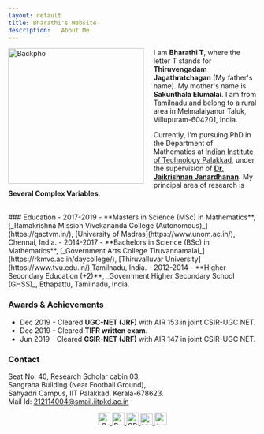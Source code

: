 ```yaml
---
layout: default
title: Bharathi's Website
description:   About Me 
---
```

<img src="Backpho.png" alt="Backpho" style="float: left; margin-right: 20px; width: 275px;"/> 
I am <b>Bharathi T</b>, where the letter T stands for <b>Thiruvengadam Jagathratchagan</b> (My father's name). My mother's name is <b>Sakunthala Elumalai</b>. I am from Tamilnadu and belong to a rural area in Melmalaiyanur Taluk, Villupuram-604201, India. 

Currently, I'm pursuing PhD in the Department of Mathematics at [Indian Institute of Technology Palakkad](https://iitpkd.ac.in/), under the supervision of [**Dr. Jaikrishnan Janardhanan**](https://jaikrishnanj.github.io/). My principal area of research is **Several Complex Variables**.

<br/> 
### Education 
- 2017-2019 - **Masters in Science (MSc) in Mathematics**, [_Ramakrishna Mission Vivekananda College (Autonomous)_](https://gactvm.in/), [University of Madras](https://www.unom.ac.in/), Chennai, India.
- 2014-2017 - **Bachelors in Science (BSc) in Mathematics**, [_Government Arts College Tiruvannamalai_](https://rkmvc.ac.in/daycollege/), [Thiruvalluvar University](https://www.tvu.edu.in/),Tamilnadu, India.
- 2012-2014 - **Higher Secondary Education (+2)**, _Government Higher Secondary School (GHSS)_, Ethapattu, Tamilnadu, India.

### Awards & Achievements
- Dec 2019 - Cleared **UGC-NET (JRF)** with AIR 153 in joint CSIR-UGC NET.  
- Dec 2019 - Cleared **TIFR written exam**.
- Jun 2019  - Cleared  **CSIR-NET (JRF)** with AIR 147 in joint CSIR-UGC NET. 

### Contact
Seat No: 40, Research Scholar cabin 03, <br/>
Sangraha Building (Near Football Ground),
<br/> Sahyadri Campus, IIT Palakkad, Kerala-678623.
<br/> Mail Id: [212114004@smail.iitpkd.ac.in](mailto:212114004@smail.iitpkd.ac.in)
<p align="center">
  <a href="mailto:bharathit.math@gmail.com">
  <img src="https://upload.wikimedia.org/wikipedia/commons/8/8c/Gmail_Icon_%282013-2020%29.svg" alt="Gmail" width="25" height="25" />
</a>  
  <a href="https://www.researchgate.net/profile/Bharathi-Thiruvengadam">
    <img src="https://upload.wikimedia.org/wikipedia/commons/5/5e/ResearchGate_icon_SVG.svg" alt="ResearchGate" width="25" height="25"  />
  </a> 
  <a href="https://orcid.org/0009-0007-6083-3185">
    <img src="https://upload.wikimedia.org/wikipedia/commons/0/06/ORCID_iD.svg" alt="ORCID iD" width="25" height="25" />
  </a> 
 <a href="https://www.linkedin.com/in/bharathi-thiruvengadam/">
    <img src="https://upload.wikimedia.org/wikipedia/commons/8/81/LinkedIn_icon.svg" alt="LinkedIn" width="25" height="23" />
</a>
<a href="https://maps.app.goo.gl/SC1YYwx1edXkGq2n6">
  <img src="https://upload.wikimedia.org/wikipedia/commons/3/39/Google_Maps_icon_%282015-2020%29.svg" alt="Location" width="25" height="25" />
</a>
</p>

